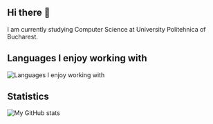 ## Hi there 👋

I am currently studying Computer Science at University Politehnica of Bucharest.

## Languages I enjoy working with

![Languages I enjoy working with](https://github-readme-stats.vercel.app/api/top-langs/?username=calex257&langs_count=6&theme=onedark&hide_border=true&hide_title=true&custom_title=Languages%20I%20enjoy%20working%20with)

## Statistics

![My GitHub stats](https://github-readme-stats.vercel.app/api?username=calex257&show_icons=true&theme=onedark&show_icons=true&hide_border=true&hide_title=true&custom_title=My%20Github%20stats)

<!--
**calex257/calex257** is a ✨ _special_ ✨ repository because its `README.md` (this file) appears on your GitHub profile.

Here are some ideas to get you started:

- 🔭 I’m currently working on ...
- 🌱 I’m currently learning ...
- 👯 I’m looking to collaborate on ...
- 🤔 I’m looking for help with ...
- 💬 Ask me about ...
- 📫 How to reach me: ...
- 😄 Pronouns: ...
- ⚡ Fun fact: ...
-->
